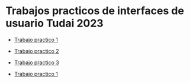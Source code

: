 # Trabajos practicos de interfaces de usuario Tudai 2023

- [Trabajo practico 1]( https://florenciavivar.github.io/interfaces/tp1/)

- [Trabajo practico 2]( https://florenciavivar.github.io/interfaces/tp2/)

- [Trabajo practico 3]( https://florenciavivar.github.io/interfaces/tp3/)

- [Trabajo practico 1]( https://florenciavivar.github.io/interfaces/tp4/)
